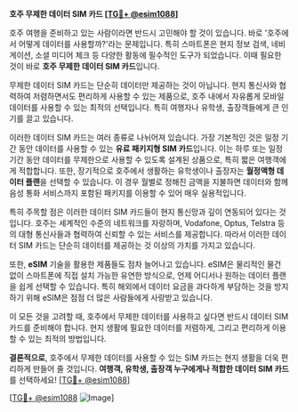 **호주 무제한 데이터 SIM 카드 [[TG💪+ @esim1088](https://t.me/s/esim1088)]**

호주 여행을 준비하고 있는 사람이라면 반드시 고민해야 할 것이 있습니다. 바로 '호주에서 어떻게 데이터를 사용할까?'라는 문제입니다. 특히 스마트폰은 현지 정보 검색, 네비게이션, 소셜 미디어 체크 등 다양한 활동에 필수적인 도구가 되었습니다. 이때 필요한 것이 바로 **호주 무제한 데이터 SIM 카드**입니다.

무제한 데이터 SIM 카드는 단순히 데이터만 제공하는 것이 아닙니다. 현지 통신사와 협력하여 저렴하면서도 편리하게 사용할 수 있는 제품으로, 호주 내에서 자유롭게 모바일 데이터를 사용할 수 있는 최적의 선택입니다. 특히 여행자나 유학생, 출장객들에게 큰 인기를 끌고 있습니다. 

이러한 데이터 SIM 카드는 여러 종류로 나뉘어져 있습니다. 가장 기본적인 것은 일정 기간 동안 데이터를 사용할 수 있는 **유료 패키지형 SIM 카드**입니다. 이는 하루 또는 일정 기간 동안 데이터를 무제한으로 사용할 수 있도록 설계된 상품으로, 특히 짧은 여행객에게 적합합니다. 또한, 장기적으로 호주에서 생활하는 유학생이나 출장자는 **월정액형 데이터 플랜**을 선택할 수 있습니다. 이 경우 월별로 정해진 금액을 지불하면 데이터와 함께 음성 통화 서비스까지 포함된 패키지를 이용할 수 있어 매우 실용적입니다.

특히 주목할 점은 이러한 데이터 SIM 카드들이 현지 통신망과 깊이 연동되어 있다는 것입니다. 호주는 세계적인 수준의 네트워크를 자랑하며, Vodafone, Optus, Telstra 등의 대형 통신사들과 협력하여 신뢰할 수 있는 서비스를 제공합니다. 따라서 이러한 데이터 SIM 카드는 단순히 데이터를 제공하는 것 이상의 가치를 가지고 있습니다.

또한, **eSIM** 기술을 활용한 제품들도 점차 늘어나고 있습니다. eSIM은 물리적인 물건 없이 스마트폰에 직접 설치 가능한 유연한 방식으로, 언제 어디서나 원하는 데이터 플랜을 쉽게 선택할 수 있습니다. 특히 해외에서 데이터 요금을 과다하게 부담하는 것을 방지하기 위해 eSIM은 점점 더 많은 사람들에게 사랑받고 있습니다.

이 모든 것을 고려할 때, 호주에서 무제한 데이터를 사용하고 싶다면 반드시 데이터 SIM 카드를 준비해야 합니다. 현지 생활에 필요한 데이터를 저렴하게, 그리고 편리하게 이용할 수 있는 최적의 방법입니다.

**결론적으로**, 호주에서 무제한 데이터를 사용할 수 있는 SIM 카드는 현지 생활을 더욱 편리하게 만들어 줄 것입니다. **여행객, 유학생, 출장객 누구에게나 적합한 데이터 SIM 카드**를 선택하세요! [[TG💪+ @esim1088](https://t.me/s/esim1088)]

[[TG💪+ @esim1088](https://t.me/s/esim1088) ![Image](https://i.postimg.cc/Y0z9fWf4/image.png)]